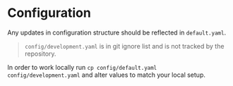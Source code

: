 # Configuration
Any updates in configuration structure should be reflected in `default.yaml`.

> `config/development.yaml` is in git ignore list and is not tracked by the repository.

In order to work locally run `cp config/default.yaml config/development.yaml` and alter values to match your local setup.
